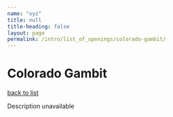 ```yaml
---
name: "xyz"
title: null
title-heading: false
layout: page
permalink: /intro/list_of_openings/colorado-gambit/
---
```


# Colorado Gambit

[back to list](../../list_of_openings)

Description unavailable